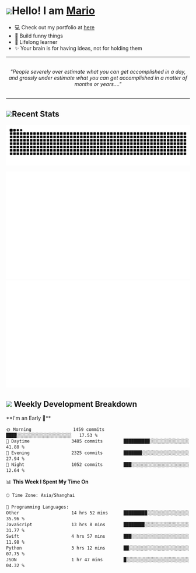 <h1><a href = "#"><img src="https://media.giphy.com/media/VgCDAzcKvsR6OM0uWg/giphy.gif" width="50"></a><span>Hello! I am <a href="https://github.com/mario1in">Mario</a></span></h1>

- 💻 Check out my portfolio at [here](https://shixiong.name)
- 🔨 Build funny things
- 🚀 Lifelong learner
- ✨ Your brain is for having ideas, not for holding them

<hr/>
<br/>
<div align="center">
<i>"People severely over estimate what you can get accomplished in a day, and grossly under estimate what you can get accomplished in a matter of months or years...." </i>
</div>
<br/>
<hr/>

<h2 align="left">
  <a href="#"><img src="https://emojis.slackmojis.com/emojis/images/1643514389/3643/cool-doge.gif?1643514389" height="30"></a>Recent Stats
</h2>

<picture>
  <source
    media="(prefers-color-scheme: dark)"
    srcset="https://raw.githubusercontent.com/mario1in/mario1in/output/github-contribution-grid-snake-dark.svg"
  />
  <source
    media="(prefers-color-scheme: light)"
    srcset="https://raw.githubusercontent.com/mario1in/mario1in/output/github-contribution-grid-snake.svg"
  />
  <img
    alt="github contribution grid snake animation"
    src="https://raw.githubusercontent.com/mario1in/mario1in/output/github-contribution-grid-snake.svg"
  />
</picture>

![overview](https://raw.githubusercontent.com/mario1in/mario1in/stats-output/generated/overview.svg)
![languages](https://raw.githubusercontent.com/mario1in/mario1in/stats-output/generated/languages.svg)

<h2 align="left">
  <a href="#"><img src="https://emojis.slackmojis.com/emojis/images/1643514062/184/nyancat_big.gif?1643514062" height="30"></a> Weekly Development Breakdown
</h2>
<!--START_SECTION:waka-->
**I'm an Early 🐤** 

```text
🌞 Morning                1459 commits        ████░░░░░░░░░░░░░░░░░░░░░   17.53 % 
🌆 Daytime                3485 commits        ██████████░░░░░░░░░░░░░░░   41.88 % 
🌃 Evening                2325 commits        ███████░░░░░░░░░░░░░░░░░░   27.94 % 
🌙 Night                  1052 commits        ███░░░░░░░░░░░░░░░░░░░░░░   12.64 % 
```


📊 **This Week I Spent My Time On** 

```text
🕑︎ Time Zone: Asia/Shanghai

💬 Programming Languages: 
Other                    14 hrs 52 mins      █████████░░░░░░░░░░░░░░░░   35.96 % 
JavaScript               13 hrs 8 mins       ████████░░░░░░░░░░░░░░░░░   31.77 % 
Swift                    4 hrs 57 mins       ███░░░░░░░░░░░░░░░░░░░░░░   11.98 % 
Python                   3 hrs 12 mins       ██░░░░░░░░░░░░░░░░░░░░░░░   07.75 % 
JSON                     1 hr 47 mins        █░░░░░░░░░░░░░░░░░░░░░░░░   04.32 % 
```


<!--END_SECTION:waka-->

